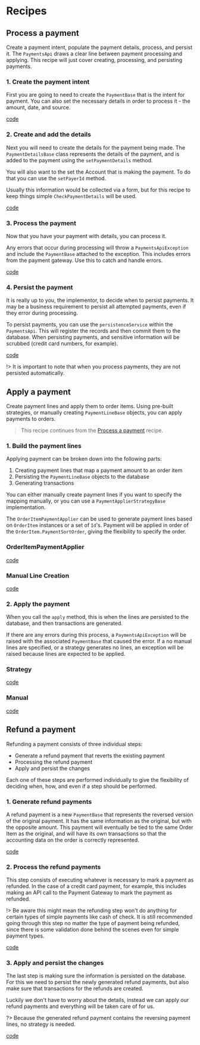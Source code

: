 # Recipes

<!-- panels:start -->

<!-- div:title-panel -->

## Process a payment

Create a payment intent, populate the payment details, process, and persist it. The `PaymentsApi` draws a clear line between payment processing and applying. This recipe will just cover creating, processing, and persisting payments.

<!-- div:title-panel -->

### 1. Create the payment intent

<!-- div:left-panel -->

First you are going to need to create the `PaymentBase` that is the intent for payment. You can also set the necessary details in order to process it - the amount, date, and source.

<!-- div:right-panel -->

[code](../../samples/payments/PaymentsApiDocsSamples.cls ':include :type=code apex :fragment=process-a-payment-1')

<!-- div:title-panel -->

### 2. Create and add the details

<!-- div:left-panel -->

Next you will need to create the details for the payment being made. The `PaymentDetailsBase` class represents the details of the payment, and is added to the payment using the `setPaymentDetails` method.

You will also want to the set the Account that is making the payment. To do that you can use the `setPayerId` method.

Usually this information would be collected via a form, but for this recipe to keep things simple `CheckPaymentDetails` will be used.

<!-- div:right-panel -->

[code](../../samples/payments/PaymentsApiDocsSamples.cls ':include :type=code apex :fragment=process-a-payment-2')

<!-- div:title-panel -->

### 3. Process the payment

<!-- div:left-panel -->

Now that you have your payment with details, you can process it.

Any errors that occur during processing will throw a `PaymentsApiException` and include the `PaymentBase` attached to the exception. This includes errors from the payment gateway. Use this to catch and handle errors.

<!-- div:right-panel -->

[code](../../samples/payments/PaymentsApiDocsSamples.cls ':include :type=code apex :fragment=process-a-payment-3')

<!-- div:title-panel -->

### 4. Persist the payment

<!-- div:left-panel -->

It is really up to you, the implementor, to decide when to persist payments. It may be a business requirement to persist all attempted payments, even if they error during processing.

To persist payments, you can use the `persistenceService` within the `PaymentsApi`. This will register the records and then commit them to the database. When persisting payments, and sensitive information will be scrubbed (credit card numbers, for example).

<!-- div:right-panel -->

[code](../../samples/payments/PaymentsApiDocsSamples.cls ':include :type=code apex :fragment=process-a-payment-4')

!> It is important to note that when you process payments, they are not persisted automatically.

<!-- div:title-panel -->

## Apply a payment

Create payment lines and apply them to order items. Using pre-built strategies, or manually creating `PaymentLineBase` objects, you can apply payments to orders.

> This recipe continues from the [Process a payment](#process-a-payment) recipe.

<!-- div:title-panel -->

### 1. Build the payment lines

<!-- div:left-panel -->

Applying payment can be broken down into the following parts:

1. Creating payment lines that map a payment amount to an order item
2. Persisting the `PaymentLineBase` objects to the database
3. Generating transactions

You can either manually create payment lines if you want to specify the mapping manually, or you can use a `PaymentApplierStrategyBase` implementation.

The `OrderItemPaymentApplier` can be used to generate payment lines based on `OrderItem` instances or a set of `Id`'s. Payment will be applied in order of the `OrderItem.PaymentSortOrder`, giving the flexibility to specify the order.

<!-- div:right-panel -->

<!-- tabs:start -->

### **OrderItemPaymentApplier**

[code](../../samples/payments/PaymentsApiDocsSamples.cls ':include :type=code apex :fragment=apply-a-payment-1a')

### **Manual Line Creation**

[code](../../samples/payments/PaymentsApiDocsSamples.cls ':include :type=code apex :fragment=apply-a-payment-1b')

<!-- tabs:end -->

<!-- div:title-panel -->

### 2. Apply the payment

<!-- div:left-panel -->

When you call the `apply` method, this is when the lines are persisted to the database, and then transactions are generated.

If there are any errors during this process, a `PaymentsApiException` will be raised with the associated `PaymentBase` that caused the error. If a no manual lines are specified, or a strategy generates no lines, an exception will be raised because lines are expected to be applied.

<!-- div:right-panel -->

<!-- tabs:start -->

### **Strategy**

[code](../../samples/payments/PaymentsApiDocsSamples.cls ':include :type=code apex :fragment=apply-a-payment-2a')

### **Manual**

[code](../../samples/payments/PaymentsApiDocsSamples.cls ':include :type=code apex :fragment=apply-a-payment-2b')

<!-- tabs:end -->

<!-- div:title-panel -->

## Refund a payment

Refunding a payment consists of three individual steps:
* Generate a refund payment that reverts the existing payment
* Processing the refund payment
* Apply and persist the changes

Each one of these steps are performed individually to give the flexibility of deciding when, how, and even
if a step should be performed.

<!-- div:title-panel -->

### 1. Generate refund payments

<!-- div:left-panel -->

A refund payment is a new `PaymentBase` that represents the reversed version of the original payment. It has
the same information as the original, but with the opposite amount. This payment will eventually be tied to the same Order Item
as the original, and will have its own transactions so that the accounting data on the order is correctly represented.

<!-- div:right-panel -->

[code](../../samples/payments/PaymentsApiDocsSamples.cls ':include :type=code apex :fragment=refund-a-payment-generate-refunds')

<!-- div:title-panel -->

### 2. Process the refund payments

<!-- div:left-panel -->

This step consists of executing whatever is necessary to mark a payment as refunded. In the case
of a credit card payment, for example, this includes making an API call to the Payment Gateway to
mark the payment as refunded.

!> Be aware this might mean the refunding step won't do anything for certain types of simple payments like cash of check. It is still recommended going through this step no matter the type of payment being refunded, since there is some validation done behind the scenes even for simple payment types.

<!-- div:right-panel -->

[code](../../samples/payments/PaymentsApiDocsSamples.cls ':include :type=code apex :fragment=refund-a-payment-process')

<!-- div:title-panel -->

### 3. Apply and persist the changes

<!-- div:left-panel -->

The last step is making sure the information is persisted on the database. For this we need to persist the newly generated
refund payments, but also make sure that transactions for the refunds are created.

Luckily we don't have to worry about the details, instead we can apply our refund payments and everything will be taken care of for us.

?> Because the generated refund payment contains the reversing payment lines, no strategy is needed.

<!-- div:right-panel -->

[code](../../samples/payments/PaymentsApiDocsSamples.cls ':include :type=code apex :fragment=refund-a-payment-apply')

<!-- panels:end -->

